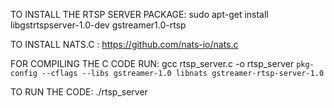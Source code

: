 TO INSTALL THE RTSP SERVER PACKAGE:
sudo apt-get install libgstrtspserver-1.0-dev gstreamer1.0-rtsp

TO INSTALL NATS.C :
https://github.com/nats-io/nats.c

FOR COMPILING THE C CODE RUN:
gcc rtsp_server.c -o rtsp_server `pkg-config --cflags --libs gstreamer-1.0 libnats gstreamer-rtsp-server-1.0`

TO RUN THE CODE:
./rtsp_server

